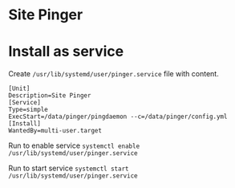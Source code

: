 # Site Pinger

# Install as service

Create `/usr/lib/systemd/user/pinger.service` file with content.

```
[Unit]
Description=Site Pinger
[Service]
Type=simple
ExecStart=/data/pinger/pingdaemon --c=/data/pinger/config.yml
[Install]
WantedBy=multi-user.target
```

Run to enable service
`systemctl enable /usr/lib/systemd/user/pinger.service`

Run to start service
`systemctl start /usr/lib/systemd/user/pinger.service`
